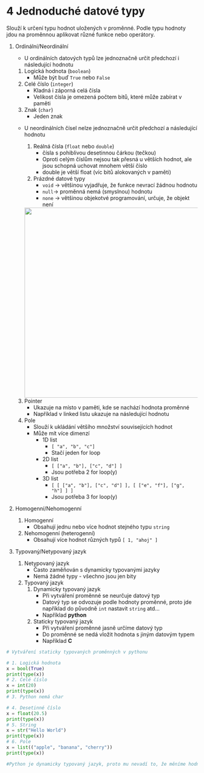 # 4 Jednoduché datové typy
Slouží k určení typu hodnot uložených v proměnné. Podle typu hodnoty jdou na proměnnou aplikovat různé funkce nebo operátory.
1. Ordinální/Neordinální
	- U ordinálních datových typů lze jednoznačně určit předchozí i následující hodnotu
    1. Logická hodnota (`boolean`)
    	- Může být buď `True` nebo `False`
    2. Celé číslo (`integer`)
    	- Kladná i záporná celá čísla
    	- Velikost čísla je omezená počtem bitů, které může zabírat v paměti
    3. Znak (`char`)
    	- Jeden znak  
  	- U neordinálních čísel nelze jednoznačně určit předchozí a následující hodnotu
    	1. Reálná čísla (`float` nebo `double`)
    		- čísla s pohiblivou desetinnou čárkou (tečkou)
      		- Oproti celým číslům nejsou tak přesná u větších hodnot, ale jsou schopná uchovat mnohem větší číslo
      		- double je větší float (víc bitů alokovaných v paměti)
    	2. Prázdné datové typy
      		- `void` -> většinou vyjadřuje, že funkce nevrací žádnou hodnotu
      		- `null`-> proměnná nemá (smyslnou) hodnotu
      		- `none` -> většinou objekotvé programování, určuje, že objekt není

        <img src="https://www.datocms-assets.com/34817/1672148177-agzven5_700b.jpg" width="500">

    3. Pointer
    	- Ukazuje na místo v paměti, kde se nachází hodnota proměnné
    	- Například v linked listu ukazuje na následující hodnotu

    <div style="page-break-after: always;"></div>

    4. Pole
    	- Slouží k ukládání většího množství souvisejících hodnot
    	- Může mít více dimenzí
        	- 1D list
        		- `[ "a", "b", "c"]`
        		- Stačí jeden for loop
        	- 2D list
          		- `[ ["a", "b"], ["c", "d"] ]`
          		- Jsou potřeba 2 for loop(y)
         	- 3D list
          		- `[ [ ["a", "b"], ["c", "d"] ], [ ["e", "f"], ["g", "h"] ] ] `
          		- Jsou potřeba 3 for loop(y)

2. Homogenní/Nehomogenní
	1. Homogenní
    	- Obsahují jednu nebo více hodnot stejného typu `string`
	2. Nehomogenní (heterogenní)
    	- Obsahují více hodnot různých typů `[ 1, "ahoj" ]`

3. Typovaný/Netypovaný jazyk
	1. Netypovaný jazyk
		- Často zaměňován s dynamicky typovanými jazyky
    	- Nemá žádné typy - všechno jsou jen bity
  	2. Typovaný jazyk
    	1. Dynamicky typovaný jazyk
      		- Při vytváření proměnné se neurčuje datový typ
      		- Datový typ se odvozuje podle hodnoty proměnné, proto jde například do původně `int` nastavit `string` atd...
      		- Například **python**
    	2. Staticky typovaný jazyk
      		- Při vytváření proměnné jasně určíme datový typ
      		- Do proměnné se nedá vložit hodnota s jiným datovým typem
      		- Například **C**

<div style="page-break-after: always;"></div>

```python
# Vytváření staticky typovaných proměnných v pythonu

# 1. Logická hodnota
x = bool(True)
print(type(x))
# 2. Celé číslo
x = int(20)
print(type(x))
# 3. Python nemá char

# 4. Desetinné číslo
x = float(20.5)
print(type(x))
# 5. String
x = str("Hello World")
print(type(x))
# 6. Pole
x = list(("apple", "banana", "cherry"))
print(type(x))

#Python je dynamicky typovaný jazyk, proto mu nevadí to, že měníme hodnotu a datový typ proměnné
```